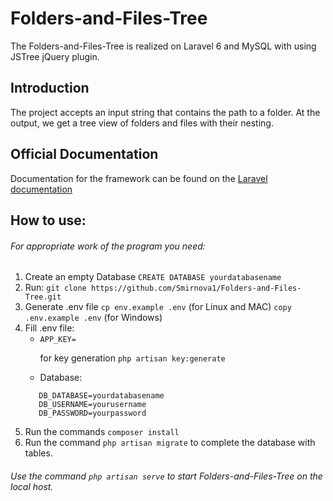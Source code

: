 # Folders-and-Files-Tree

The Folders-and-Files-Tree is realized on Laravel 6 and MySQL with using JSTree jQuery plugin.
 
## Introduction
The project accepts an input string that contains the path to a folder. 
At the output, we get a tree view of folders and files with their nesting.

## Official Documentation
Documentation for the framework can be found on the [Laravel documentation](https://laravel.com/)

## How to use:
###### For appropriate work of the program you need:

1. Create an empty Database `CREATE DATABASE yourdatabasename`
2. Run: `git clone https://github.com/Smirnova1/Folders-and-Files-Tree.git`
3. Generate .env file `cp env.example .env` (for Linux and MAC) `copy .env.example .env` (for Windows)
4. Fill .env file:
    * `APP_KEY=` <p>for key generation `php artisan key:generate`</p>
    * Database:
     ```
        DB_DATABASE=yourdatabasename
        DB_USERNAME=yourusername
        DB_PASSWORD=yourpassword
      ```
5. Run the commands `composer install`
6. Run the command  `php artisan migrate` to complete the database with tables.

###### Use the command `php artisan serve` to start Folders-and-Files-Tree on the local host.

